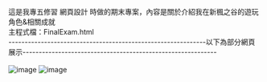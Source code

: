   這是我專五修習 網頁設計 時做的期末專案，內容是關於介紹我在新楓之谷的遊玩角色&相關成就<br>
  主程式檔：FinalExam.html<br>
-------------------------------------------------------------以下為部分網頁展示------------------------------------------------------------<br><br>
![image](https://github.com/user-attachments/assets/57adfad9-9c2d-4e56-870a-f49953aaead5)
![image](https://github.com/user-attachments/assets/d488df96-beaf-44d9-84ed-fb2d617354d5)

